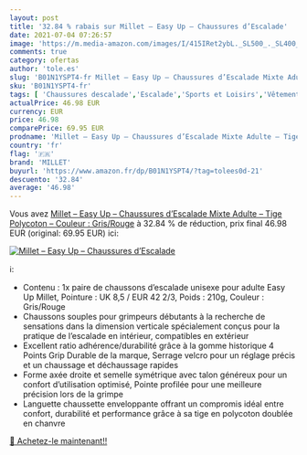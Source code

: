 ```yaml
---
layout: post
title: '32.84 % rabais sur Millet – Easy Up – Chaussures d’Escalade'
date: 2021-07-04 07:26:57
image: 'https://m.media-amazon.com/images/I/415IRet2ybL._SL500_._SL400_.jpg'
comments: true
category: ofertas
author: 'tole.es'
slug: 'B01N1YSPT4-fr Millet – Easy Up – Chaussures d’Escalade Mixte Adulte –...'
sku: 'B01N1YSPT4-fr'
tags: [ 'Chaussures descalade','Escalade','Sports et Loisirs','Vêtements et équipement de loisirs de plein air','millet', ]
actualPrice: 46.98 EUR
currency: EUR
price: 46.98
comparePrice: 69.95 EUR
prodname: 'Millet – Easy Up – Chaussures d’Escalade Mixte Adulte – Tige Polycoton – Couleur : Gris/Rouge'
country: 'fr'
flag: '🇫🇷'
brand: 'MILLET'
buyurl: 'https://www.amazon.fr/dp/B01N1YSPT4/?tag=tolees0d-21'
descuento: '32.84'
average: '46.98'
---
```


Vous avez [Millet – Easy Up – Chaussures d’Escalade Mixte Adulte – Tige Polycoton – Couleur : Gris/Rouge](https://www.amazon.fr/dp/B01N1YSPT4/?tag=tolees0d-21)  à  32.84 % de réduction, prix final  46.98 EUR (original: 69.95 EUR) ici:

[![Millet – Easy Up – Chaussures d’Escalade](https://m.media-amazon.com/images/I/415IRet2ybL._SL500_._SL400_.jpg)](https://www.amazon.fr/dp/B01N1YSPT4/?tag=tolees0d-21)

ℹ️:

- Contenu : 1x paire de chaussons d’escalade unisexe pour adulte Easy Up Millet, Pointure : UK 8,5 / EUR 42 2/3, Poids : 210g, Couleur : Gris/Rouge
- Chaussons souples pour grimpeurs débutants à la recherche de sensations dans la dimension verticale spécialement conçus pour la pratique de l’escalade en intérieur, compatibles en extérieur
- Excellent ratio adhérence/durabilité grâce à la gomme historique 4 Points Grip Durable de la marque, Serrage velcro pour un réglage précis et un chaussage et déchaussage rapides
- Forme axée droite et semelle symétrique avec talon généreux pour un confort d’utilisation optimisé, Pointe profilée pour une meilleure précision lors de la grimpe
- Languette chaussette enveloppante offrant un compromis idéal entre confort, durabilité et performance grâce à sa tige en polycoton doublée en chanvre

[🛒 Achetez-le maintenant!!](https://www.amazon.fr/dp/B01N1YSPT4/?tag=tolees0d-21)
